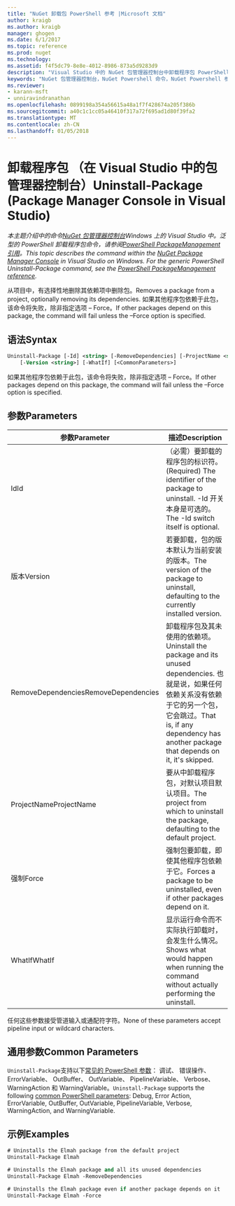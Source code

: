 ```yaml
---
title: "NuGet 卸载包 PowerShell 参考 |Microsoft 文档"
author: kraigb
ms.author: kraigb
manager: ghogen
ms.date: 6/1/2017
ms.topic: reference
ms.prod: nuget
ms.technology: 
ms.assetid: f4f5dc79-8e8e-4012-8986-873a5d9283d9
description: "Visual Studio 中的 NuGet 包管理器控制台中卸载程序包 PowerShell 命令参考。"
keywords: "NuGet 包管理器控制台，NuGet Powershell 命令，NuGet Powershell 参考，卸载包"
ms.reviewer:
- karann-msft
- unniravindranathan
ms.openlocfilehash: 0899198a354a56615a48a1f7f428674a205f386b
ms.sourcegitcommit: a40c1c1cc05a46410f317a72f695ad1d80f39fa2
ms.translationtype: MT
ms.contentlocale: zh-CN
ms.lasthandoff: 01/05/2018
---
```

# <a name="uninstall-package-package-manager-console-in-visual-studio"></a><span data-ttu-id="9255e-104">卸载程序包 （在 Visual Studio 中的包管理器控制台）</span><span class="sxs-lookup"><span data-stu-id="9255e-104">Uninstall-Package (Package Manager Console in Visual Studio)</span></span>

<span data-ttu-id="9255e-105">*本主题介绍中的命令[NuGet 包管理器控制台](Package-Manager-Console.md)Windows 上的 Visual Studio 中。泛型的 PowerShell 卸载程序包命令，请参阅[PowerShell PackageManagement 引用](/powershell/module/packagemanagement/?view=powershell-6)。*</span><span class="sxs-lookup"><span data-stu-id="9255e-105">*This topic describes the command within the [NuGet Package Manager Console](Package-Manager-Console.md) in Visual Studio on Windows. For the generic PowerShell Uninstall-Package command, see the [PowerShell PackageManagement reference](/powershell/module/packagemanagement/?view=powershell-6).*</span></span>

<span data-ttu-id="9255e-106">从项目中，有选择性地删除其依赖项中删除包。</span><span class="sxs-lookup"><span data-stu-id="9255e-106">Removes a package from a project, optionally removing its dependencies.</span></span> <span data-ttu-id="9255e-107">如果其他程序包依赖于此包，该命令将失败，除非指定选项 – Force。</span><span class="sxs-lookup"><span data-stu-id="9255e-107">If other packages depend on this package, the command will fail unless the –Force option is specified.</span></span>

## <a name="syntax"></a><span data-ttu-id="9255e-108">语法</span><span class="sxs-lookup"><span data-stu-id="9255e-108">Syntax</span></span>

```ps
Uninstall-Package [-Id] <string> [-RemoveDependencies] [-ProjectName <string>] [-Force]
    [-Version <string>] [-WhatIf] [<CommonParameters>]
```

<span data-ttu-id="9255e-109">如果其他程序包依赖于此包，该命令将失败，除非指定选项 – Force。</span><span class="sxs-lookup"><span data-stu-id="9255e-109">If other packages depend on this package, the command will fail unless the –Force option is specified.</span></span>

## <a name="parameters"></a><span data-ttu-id="9255e-110">参数</span><span class="sxs-lookup"><span data-stu-id="9255e-110">Parameters</span></span>

| <span data-ttu-id="9255e-111">参数</span><span class="sxs-lookup"><span data-stu-id="9255e-111">Parameter</span></span> | <span data-ttu-id="9255e-112">描述</span><span class="sxs-lookup"><span data-stu-id="9255e-112">Description</span></span> |
| --- | --- |
| <span data-ttu-id="9255e-113">Id</span><span class="sxs-lookup"><span data-stu-id="9255e-113">Id</span></span> | <span data-ttu-id="9255e-114">（必需）要卸载的程序包的标识符。</span><span class="sxs-lookup"><span data-stu-id="9255e-114">(Required) The identifier of the package to uninstall.</span></span> <span data-ttu-id="9255e-115">-Id 开关本身是可选的。</span><span class="sxs-lookup"><span data-stu-id="9255e-115">The -Id switch itself is optional.</span></span> |
| <span data-ttu-id="9255e-116">版本</span><span class="sxs-lookup"><span data-stu-id="9255e-116">Version</span></span> | <span data-ttu-id="9255e-117">若要卸载，包的版本默认为当前安装的版本。</span><span class="sxs-lookup"><span data-stu-id="9255e-117">The version of the package to uninstall, defaulting to the currently installed version.</span></span> |
| <span data-ttu-id="9255e-118">RemoveDependencies</span><span class="sxs-lookup"><span data-stu-id="9255e-118">RemoveDependencies</span></span> | <span data-ttu-id="9255e-119">卸载程序包及其未使用的依赖项。</span><span class="sxs-lookup"><span data-stu-id="9255e-119">Uninstall the package and its unused dependencies.</span></span> <span data-ttu-id="9255e-120">也就是说，如果任何依赖关系没有依赖于它的另一个包，它会跳过。</span><span class="sxs-lookup"><span data-stu-id="9255e-120">That is, if any dependency has another package that depends on it, it's skipped.</span></span> |
| <span data-ttu-id="9255e-121">ProjectName</span><span class="sxs-lookup"><span data-stu-id="9255e-121">ProjectName</span></span> | <span data-ttu-id="9255e-122">要从中卸载程序包，对默认项目默认项目。</span><span class="sxs-lookup"><span data-stu-id="9255e-122">The project from which to uninstall the package, defaulting to the default project.</span></span> |
| <span data-ttu-id="9255e-123">强制</span><span class="sxs-lookup"><span data-stu-id="9255e-123">Force</span></span> | <span data-ttu-id="9255e-124">强制包要卸载，即使其他程序包依赖于它。</span><span class="sxs-lookup"><span data-stu-id="9255e-124">Forces a package to be uninstalled, even if other packages depend on it.</span></span> |
| <span data-ttu-id="9255e-125">WhatIf</span><span class="sxs-lookup"><span data-stu-id="9255e-125">WhatIf</span></span> | <span data-ttu-id="9255e-126">显示运行命令而不实际执行卸载时，会发生什么情况。</span><span class="sxs-lookup"><span data-stu-id="9255e-126">Shows what would happen when running the command without actually performing the uninstall.</span></span> |

<span data-ttu-id="9255e-127">任何这些参数接受管道输入或通配符字符。</span><span class="sxs-lookup"><span data-stu-id="9255e-127">None of these parameters accept pipeline input or wildcard characters.</span></span>

## <a name="common-parameters"></a><span data-ttu-id="9255e-128">通用参数</span><span class="sxs-lookup"><span data-stu-id="9255e-128">Common Parameters</span></span>

<span data-ttu-id="9255e-129">`Uninstall-Package`支持以下[常见的 PowerShell 参数](http://go.microsoft.com/fwlink/?LinkID=113216)： 调试、 错误操作、 ErrorVariable、 OutBuffer、 OutVariable、 PipelineVariable、 Verbose、 WarningAction 和 WarningVariable。</span><span class="sxs-lookup"><span data-stu-id="9255e-129">`Uninstall-Package` supports the following [common PowerShell parameters](http://go.microsoft.com/fwlink/?LinkID=113216): Debug, Error Action, ErrorVariable, OutBuffer, OutVariable, PipelineVariable, Verbose, WarningAction, and WarningVariable.</span></span>

## <a name="examples"></a><span data-ttu-id="9255e-130">示例</span><span class="sxs-lookup"><span data-stu-id="9255e-130">Examples</span></span>

```ps
# Uninstalls the Elmah package from the default project
Uninstall-Package Elmah

# Uninstalls the Elmah package and all its unused dependencies
Uninstall-Package Elmah -RemoveDependencies 

# Uninstalls the Elmah package even if another package depends on it
Uninstall-Package Elmah -Force
```
